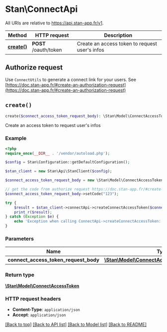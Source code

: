 # Stan\ConnectApi

All URIs are relative to https://api.stan-app.fr/v1.

Method | HTTP request | Description
------------- | ------------- | -------------
[**create()**](ConnectApi.md#create) | **POST** /oauth/token | Create an access token to request user&#39;s infos

## Authorize request

Use `ConnectUtils` to generate a connect link for your users. See [https://doc.stan-app.fr/#create-an-authorization-request](https://doc.stan-app.fr/#create-an-authorization-request)


## `create()`

```php
create($connect_access_token_request_body): \Stan\Model\ConnectAccessToken
```

Create an access token to request user's infos

### Example

```php
<?php
require_once(__DIR__ . '/vendor/autoload.php');

$config = Stan\Configuration::getDefaultConfiguration();

$stan_client = new Stan\Api\StanClient($config);

$connect_access_token_request_body = new \Stan\Model\ConnectAccessTokenRequestBody(); // \Stan\Model\ConnectAccessTokenRequestBody

// get the code from authorize request https://doc.stan-app.fr/#create-an-authorization-request
$connect_access_token_request_body->setCode("123");

try {
    $result = $stan_client->connectApi->createConnectAccessToken($connect_access_token_request_body);
    print_r($result);
} catch (Exception $e) {
    echo 'Exception when calling ConnectApi->createConnectAccessToken: ', $e->getMessage(), PHP_EOL;
}
```

### Parameters

Name | Type | Description  | Notes
------------- | ------------- | ------------- | -------------
 **connect_access_token_request_body** | [**\Stan\Model\ConnectAccessTokenRequestBody**](../Model/ConnectAccessTokenRequestBody.md)|  | [optional]

### Return type

[**\Stan\Model\ConnectAccessToken**](../Model/ConnectAccessToken.md)

### HTTP request headers

- **Content-Type**: `application/json`
- **Accept**: `application/json`

[[Back to top]](#) [[Back to API list]](../../README.md#endpoints)
[[Back to Model list]](../../README.md#models)
[[Back to README]](../../README.md)
